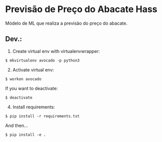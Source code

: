 # Previsão de Preço do Abacate Hass

Módelo de ML que realiza a previsão do preço do abacate.

## Dev.:

1. Create virtual env with virtualenvwrapper:

```
$ mkvirtualenv avocado -p python3
```

2. Activate virtual env:

```
$ workon avocado
```

If you want to deactivate:

```
$ deactivate
```

4. Install requirements:

```
$ pip install -r requirements.txt
```

And then...

```
$ pip install -e .
```

